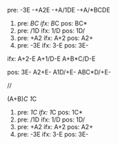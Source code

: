 pre:
-3E
-+A2E
-+A/1DE
-+A/*BCDE

1. pre: *BC ifx: B*C pos: BC*
2. pre: /1D ifx: 1/D pos: 1D/
3. pre: +A2 ifx: A+2 pos: A2+
4. pre: -3E ifx: 3-E pos: 3E-

ifx:
A+2-E
A+1/D-E
A+B*C/D-E

pos:
3E-
A2+E-
A1D/+E-
ABC*D/+E-

//

(A+B)*C
1*C

1. pre: *1C ifx: 1*C pos: 1C*
2. pre: /1D ifx: 1/D pos: 1D/
3. pre: +A2 ifx: A+2 pos: A2+
4. pre: -3E ifx: 3-E pos: 3E-

